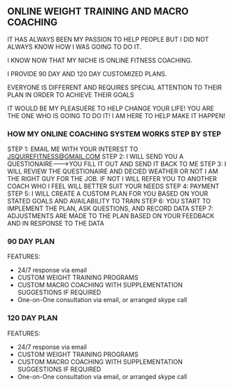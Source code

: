 ## ONLINE WEIGHT TRAINING AND MACRO COACHING

IT HAS ALWAYS BEEN MY PASSION TO HELP PEOPLE BUT I DID NOT ALWAYS KNOW HOW I WAS GOING TO DO IT.

I KNOW NOW THAT MY NICHE IS ONLINE FITNESS COACHING.

I PROVIDE 90 DAY AND 120 DAY CUSTOMIZED PLANS.

EVERYONE IS DIFFERENT AND REQUIRES SPECIAL ATTENTION TO THEIR PLAN IN ORDER TO ACHIEVE THEIR GOALS

IT WOULD BE MY PLEASUERE TO HELP CHANGE YOUR LIFE!
YOU ARE THE ONE WHO IS GOING TO DO IT!
I AM HERE TO HELP MAKE IT HAPPEN!

### HOW MY ONLINE COACHING SYSTEM WORKS STEP BY STEP 

STEP 1: EMAIL ME WITH YOUR INTEREST TO JSQUIREFITNESS@GMAIL.COM
STEP 2: I WILL SEND YOU A QUESTIONAIRE--->YOU FILL IT OUT AND SEND IT BACK TO ME
STEP 3: I WILL REVIEW THE QUESTIONAIRE AND DECIED WEATHER OR NOT I AM THE RIGHT GUY FOR THE JOB.
IF NOT I WILL REFER YOU TO ANOTHER COACH WHO I FEEL WILL BETTER SUIT YOUR NEEDS
STEP 4: PAYMENT
STEP 5: I WILL CREATE A CUSTOM PLAN FOR YOU BASED ON YOUR STATED GOALS AND AVAILABILITY TO TRAIN
STEP 6: YOU START TO IMPLEMENT THE PLAN, ASK QUESTIONS, AND RECORD DATA
STEP 7: ADJUSTMENTS ARE MADE TO THE PLAN BASED ON YOUR FEEDBACK AND IN RESPONSE TO THE DATA

### 90 DAY PLAN
FEATURES:
- 24/7 response via email
- CUSTOM WEIGHT TRAINING PROGRAMS
- CUSTOM MACRO COACHING WITH SUPPLEMENTATION SUGGESTIONS IF REQUIRED
- One-on-One consultation via email, or arranged skype call


### 120 DAY PLAN
FEATURES:
- 24/7 response via email
- CUSTOM WEIGHT TRAINING PROGRAMS
- CUSTOM MACRO COACHING WITH SUPPLEMENTATION SUGGESTIONS IF REQUIRED
- One-on-One consultation via email, or arranged skype call



